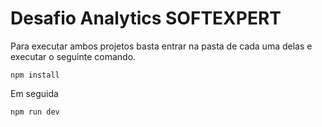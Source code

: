 # Desafio Analytics SOFTEXPERT

Para executar ambos projetos basta entrar na pasta de cada uma delas e executar o seguinte comando.

```
npm install
```
Em seguida
```
npm run dev
```
